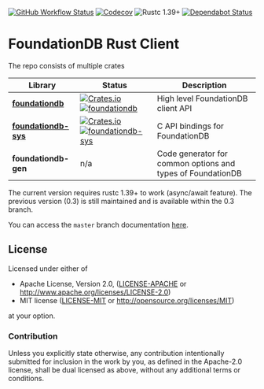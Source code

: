 [![GitHub Workflow Status](https://img.shields.io/github/workflow/status/Clikengo/foundationdb-rs/CI)](https://github.com/Clikengo/foundationdb-rs/actions)
[![Codecov](https://img.shields.io/codecov/c/github/Clikengo/foundationdb-rs)](https://codecov.io/gh/Clikengo/foundationdb-rs)
![Rustc 1.39+](https://img.shields.io/badge/rustc-1.39+-lightgrey)
[![Dependabot Status](https://api.dependabot.com/badges/status?host=github&repo=Clikengo/foundationdb-rs)](https://dependabot.com)

# FoundationDB Rust Client

The repo consists of multiple crates

| Library | Status | Description |
|---------|--------|-------------|
| [**foundationdb**](foundationdb/README.md) | [![Crates.io](https://img.shields.io/crates/v/foundationdb)](https://crates.io/crates/foundationdb) [![foundationdb](https://docs.rs/foundationdb/badge.svg)](https://docs.rs/foundationdb) | High level FoundationDB client API |
| [**foundationdb-sys**](foundationdb-sys/README.md) | [![Crates.io](https://img.shields.io/crates/v/foundationdb-sys)](https://crates.io/crates/foundationdb-sys) [![foundationdb-sys](https://docs.rs/foundationdb-sys/badge.svg)](https://docs.rs/foundationdb-sys) | C API bindings for FoundationDB |
| **foundationdb-gen** | n/a | Code generator for common options and types of FoundationDB |

The current version requires rustc 1.39+ to work (async/await feature).
The previous version (0.3) is still maintained and is available within the 0.3 branch.

You can access the `master` branch documentation [here](https://clikengo.github.io/foundationdb-rs/foundationdb/index.html).

## License

Licensed under either of

 * Apache License, Version 2.0, ([LICENSE-APACHE](LICENSE-APACHE) or http://www.apache.org/licenses/LICENSE-2.0)
 * MIT license ([LICENSE-MIT](LICENSE-MIT) or http://opensource.org/licenses/MIT)

at your option.

### Contribution

Unless you explicitly state otherwise, any contribution intentionally
submitted for inclusion in the work by you, as defined in the Apache-2.0
license, shall be dual licensed as above, without any additional terms or
conditions.
